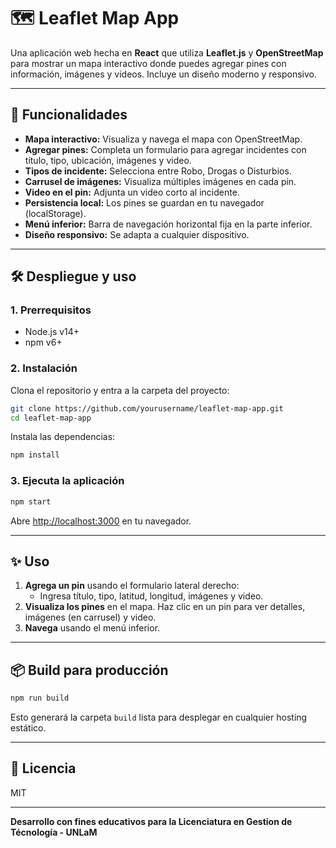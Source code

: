 # 🗺️ Leaflet Map App

Una aplicación web hecha en **React** que utiliza **Leaflet.js** y **OpenStreetMap** para mostrar un mapa interactivo donde puedes agregar pines con información, imágenes y videos. Incluye un diseño moderno y responsivo.

---

## 🚀 Funcionalidades

- **Mapa interactivo:** Visualiza y navega el mapa con OpenStreetMap.
- **Agregar pines:** Completa un formulario para agregar incidentes con título, tipo, ubicación, imágenes y video.
- **Tipos de incidente:** Selecciona entre Robo, Drogas o Disturbios.
- **Carrusel de imágenes:** Visualiza múltiples imágenes en cada pin.
- **Video en el pin:** Adjunta un video corto al incidente.
- **Persistencia local:** Los pines se guardan en tu navegador (localStorage).
- **Menú inferior:** Barra de navegación horizontal fija en la parte inferior.
- **Diseño responsivo:** Se adapta a cualquier dispositivo.

---

## 🛠️ Despliegue y uso

### 1. Prerrequisitos

- Node.js v14+
- npm v6+

### 2. Instalación

Clona el repositorio y entra a la carpeta del proyecto:

```sh
git clone https://github.com/yourusername/leaflet-map-app.git
cd leaflet-map-app
```

Instala las dependencias:

```sh
npm install
```

### 3. Ejecuta la aplicación

```sh
npm start
```

Abre [http://localhost:3000](http://localhost:3000) en tu navegador.

---

## ✨ Uso

1. **Agrega un pin** usando el formulario lateral derecho:
   - Ingresa título, tipo, latitud, longitud, imágenes y video.
2. **Visualiza los pines** en el mapa. Haz clic en un pin para ver detalles, imágenes (en carrusel) y video.
3. **Navega** usando el menú inferior.

---

## 📦 Build para producción

```sh
npm run build
```
Esto generará la carpeta `build` lista para desplegar en cualquier hosting estático.

---

## 📄 Licencia

MIT

---

**Desarrollo con fines educativos para la Licenciatura en Gestion de Técnología - UNLaM**